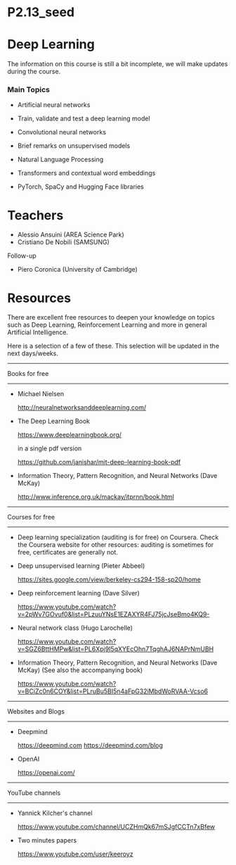 # P2.13_seed 

# Deep Learning

The information on this course is still a bit incomplete,
we will make updates during the course.

### Main Topics

- Artificial neural networks
- Train, validate and test a deep learning model
- Convolutional neural networks
- Brief remarks on unsupervised models

- Natural Language Processing
- Transformers and contextual word embeddings
- PyTorch, SpaCy and Hugging Face libraries

# Teachers

- Alessio Ansuini (AREA Science Park)
- Cristiano De Nobili (SAMSUNG)

Follow-up

- Piero Coronica (University of Cambridge)


# Resources

There are excellent free resources to deepen your knowledge
on topics such as Deep Learning, Reinforcement Learning and more
in general Artificial Intelligence.

Here is a selection of a few of these. This selection will
be updated in the next days/weeks.


*******************************************************************
Books for free
*******************************************************************

- Michael Nielsen

  http://neuralnetworksanddeeplearning.com/


- The Deep Learning Book

  https://www.deeplearningbook.org/

  in a single pdf version

  https://github.com/janishar/mit-deep-learning-book-pdf
  
- Information Theory, Pattern Recognition, and Neural Networks (Dave McKay)

  http://www.inference.org.uk/mackay/itprnn/book.html



*******************************************************************
Courses for free
*******************************************************************

- Deep learning specialization (auditing is for free)
  on Coursera.
  Check the Coursera website for other resources: auditing
  is sometimes for free, certificates are generally not.

- Deep unsupervised learning (Pieter Abbeel)

  https://sites.google.com/view/berkeley-cs294-158-sp20/home

- Deep reinforcement learning (Dave Silver)

  https://www.youtube.com/watch?v=2pWv7GOvuf0&list=PLzuuYNsE1EZAXYR4FJ75jcJseBmo4KQ9-

- Neural network class (Hugo Larochelle)

  https://www.youtube.com/watch?v=SGZ6BttHMPw&list=PL6Xpj9I5qXYEcOhn7TqghAJ6NAPrNmUBH
  
  
- Information Theory, Pattern Recognition, and Neural Networks (Dave McKay)
  (See also the accompanying book)

  https://www.youtube.com/watch?v=BCiZc0n6COY&list=PLruBu5BI5n4aFpG32iMbdWoRVAA-Vcso6


*******************************************************************
Websites and Blogs
*******************************************************************

- Deepmind

  https://deepmind.com
  https://deepmind.com/blog


- OpenAI

  https://openai.com/


*******************************************************************
YouTube channels
*******************************************************************

- Yannick Kilcher's channel

  https://www.youtube.com/channel/UCZHmQk67mSJgfCCTn7xBfew


- Two minutes papers

  https://www.youtube.com/user/keeroyz
